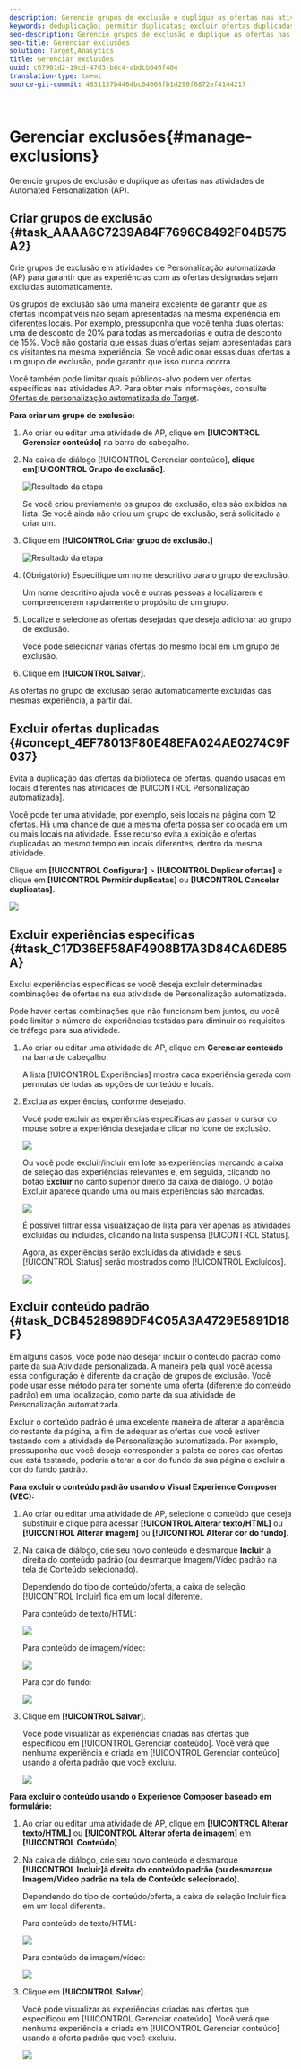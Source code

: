 ```yaml
---
description: Gerencie grupos de exclusão e duplique as ofertas nas atividades de Automated Personalization (AP).
keywords: deduplicação; permitir duplicatas; excluir ofertas duplicadas; personalização automatizada; rejeitar ofertas duplicadas
seo-description: Gerencie grupos de exclusão e duplique as ofertas nas atividades de Automated Personalization (AP).
seo-title: Gerenciar exclusões
solution: Target,Analytics
title: Gerenciar exclusões
uuid: c67901d2-19cd-47d3-b8c4-abdcb046f404
translation-type: tm+mt
source-git-commit: 4631137b4464bc04008fb1d290f6872ef4144217

---
```



# Gerenciar exclusões{#manage-exclusions}

Gerencie grupos de exclusão e duplique as ofertas nas atividades de Automated Personalization (AP).

## Criar grupos de exclusão {#task_AAAA6C7239A84F7696C8492F04B575A2}

Crie grupos de exclusão em atividades de Personalização automatizada (AP) para garantir que as experiências com as ofertas designadas sejam excluídas automaticamente.

Os grupos de exclusão são uma maneira excelente de garantir que as ofertas incompatíveis não sejam apresentadas na mesma experiência em diferentes locais. Por exemplo, pressuponha que você tenha duas ofertas: uma de desconto de 20% para todas as mercadorias e outra de desconto de 15%. Você não gostaria que essas duas ofertas sejam apresentadas para os visitantes na mesma experiência. Se você adicionar essas duas ofertas a um grupo de exclusão, pode garantir que isso nunca ocorra.

Você também pode limitar quais públicos-alvo podem ver ofertas específicas nas atividades AP. Para obter mais informações, consulte [Ofertas de personalização automatizada do Target](/help/c-activities/t-automated-personalization/ap-target-offers.md).

**Para criar um grupo de exclusão:**

1. Ao criar ou editar uma atividade de AP, clique em **[!UICONTROL Gerenciar conteúdo]** na barra de cabeçalho.
1. Na caixa de diálogo [!UICONTROL Gerenciar conteúdo]**, clique em[!UICONTROL Grupo de exclusão]**.

   ![Resultado da etapa](assets/exclusion_group_create.png)

   Se você criou previamente os grupos de exclusão, eles são exibidos na lista. Se você ainda não criou um grupo de exclusão, será solicitado a criar um.
1. Clique em **[!UICONTROL Criar grupo de exclusão.]**

   ![Resultado da etapa](assets/exclusion_group_create_dialog.png)

1. (Obrigatório) Especifique um nome descritivo para o grupo de exclusão.

   Um nome descritivo ajuda você e outras pessoas a localizarem e compreenderem rapidamente o propósito de um grupo.

1. Localize e selecione as ofertas desejadas que deseja adicionar ao grupo de exclusão.

   Você pode selecionar várias ofertas do mesmo local em um grupo de exclusão.

1. Clique em **[!UICONTROL Salvar]**.

As ofertas no grupo de exclusão serão automaticamente excluídas das mesmas experiência, a partir daí.

## Excluir ofertas duplicadas {#concept_4EF78013F80E48EFA024AE0274C9F037}

Evita a duplicação das ofertas da biblioteca de ofertas, quando usadas em locais diferentes nas atividades de [!UICONTROL Personalização automatizada].

Você pode ter uma atividade, por exemplo, seis locais na página com 12 ofertas. Há uma chance de que a mesma oferta possa ser colocada em um ou mais locais na atividade. Esse recurso evita a exibição e ofertas duplicadas ao mesmo tempo em locais diferentes, dentro da mesma atividade.

Clique em **[!UICONTROL Configurar]** &gt; **[!UICONTROL Duplicar ofertas]** e clique em **[!UICONTROL Permitir duplicatas]** ou **[!UICONTROL Cancelar duplicatas]**.

![](assets/duplicate_offers.png)

## Excluir experiências especificas {#task_C17D36EF58AF4908B17A3D84CA6DE85A}

Exclui experiências específicas se você deseja excluir determinadas combinações de ofertas na sua atividade de Personalização automatizada.

Pode haver certas combinações que não funcionam bem juntos, ou você pode limitar o número de experiências testadas para diminuir os requisitos de tráfego para sua atividade.

1. Ao criar ou editar uma atividade de AP, clique em **Gerenciar conteúdo** na barra de cabeçalho.

   A lista [!UICONTROL Experiências] mostra cada experiência gerada com permutas de todas as opções de conteúdo e locais.

1. Exclua as experiências, conforme desejado.

   Você pode excluir as experiências específicas ao passar o cursor do mouse sobre a experiência desejada e clicar no ícone de exclusão.

   ![](assets/exclude_exp_1.png)

   Ou você pode excluir/incluir em lote as experiências marcando a caixa de seleção das experiências relevantes e, em seguida, clicando no botão **Excluir** no canto superior direito da caixa de diálogo. O botão Excluir aparece quando uma ou mais experiências são marcadas.

   ![](assets/exclude_exp_2.png)

   É possível filtrar essa visualização de lista para ver apenas as atividades excluídas ou incluídas, clicando na lista suspensa [!UICONTROL Status].

   Agora, as experiências serão excluídas da atividade e seus [!UICONTROL Status] serão mostrados como [!UICONTROL Excluídos].

   ![](assets/exclude_exp_3.png)

## Excluir conteúdo padrão {#task_DCB4528989DF4C05A3A4729E5891D18F}

Em alguns casos, você pode não desejar incluir o conteúdo padrão como parte da sua Atividade personalizada. A maneira pela qual você acessa essa configuração é diferente da criação de grupos de exclusão. Você pode usar esse método para ter somente uma oferta (diferente do conteúdo padrão) em uma localização, como parte da sua atividade de Personalização automatizada.

Excluir o conteúdo padrão é uma excelente maneira de alterar a aparência do restante da página, a fim de adequar as ofertas que você estiver testando com a atividade de Personalização automatizada. Por exemplo, pressuponha que você deseja corresponder a paleta de cores das ofertas que está testando, poderia alterar a cor do fundo da sua página e excluir a cor do fundo padrão.

**Para excluir o conteúdo padrão usando o Visual Experience Composer (VEC):**

1. Ao criar ou editar uma atividade de AP, selecione o conteúdo que deseja substituir e clique para acessar **[!UICONTROL Alterar texto/HTML]** ou **[!UICONTROL Alterar imagem]** ou **[!UICONTROL Alterar cor do fundo]**.
1. Na caixa de diálogo, crie seu novo conteúdo e desmarque **Incluir** à direita do conteúdo padrão (ou desmarque Imagem/Vídeo padrão na tela de Conteúdo selecionado).

   Dependendo do tipo de conteúdo/oferta, a caixa de seleção [!UICONTROL Incluir] fica em um local diferente.

   Para conteúdo de texto/HTML:

   ![](assets/exclude_content_vec_1.png)

   Para conteúdo de imagem/vídeo:

   ![](assets/exclude_content_vec_2.png)

   Para cor do fundo:

   ![](assets/exclude_content_vec_3.png)

1. Clique em **[!UICONTROL Salvar]**.

   Você pode visualizar as experiências criadas nas ofertas que especificou em [!UICONTROL Gerenciar conteúdo]. Você verá que nenhuma experiência é criada em [!UICONTROL Gerenciar conteúdo] usando a oferta padrão que você excluiu.

   ![](assets/exclude_content_vec_4.png)

**Para excluir o conteúdo usando o Experience Composer baseado em formulário:**

1. Ao criar ou editar uma atividade de AP, clique em **[!UICONTROL Alterar texto/HTML]** ou **[!UICONTROL Alterar oferta de imagem]** em **[!UICONTROL Conteúdo]**.
1. Na caixa de diálogo, crie seu novo conteúdo e desmarque **[!UICONTROL Incluir]à direita do conteúdo padrão (ou desmarque Imagem/Vídeo padrão na tela de Conteúdo selecionado).**

   Dependendo do tipo de conteúdo/oferta, a caixa de seleção Incluir fica em um local diferente.

   Para conteúdo de texto/HTML:

   ![](assets/exclude_content_form_1.png)

   Para conteúdo de imagem/vídeo:

   ![](assets/exclude_content_form_2.png)

1. Clique em **[!UICONTROL Salvar]**.

   Você pode visualizar as experiências criadas nas ofertas que especificou em [!UICONTROL Gerenciar conteúdo]. Você verá que nenhuma experiência é criada em [!UICONTROL Gerenciar conteúdo] usando a oferta padrão que você excluiu.

   ![](assets/exclude_content_form_3.png)
